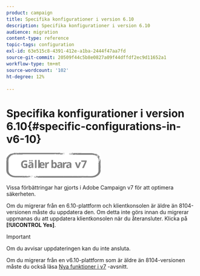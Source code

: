 ```yaml
---
product: campaign
title: Specifika konfigurationer i version 6.10
description: Specifika konfigurationer i version 6.10
audience: migration
content-type: reference
topic-tags: configuration
exl-id: 63e515c8-4391-412e-a1ba-2444f47aa7fd
source-git-commit: 20509f44c5b8e0827a09f44dffdf2ec9d11652a1
workflow-type: tm+mt
source-wordcount: '102'
ht-degree: 12%

---
```


# Specifika konfigurationer i version 6.10{#specific-configurations-in-v6-10}

![](../../assets/v7-only.svg)

Vissa förbättringar har gjorts i Adobe Campaign v7 för att optimera säkerheten.

Om du migrerar från en 6.10-plattform och klientkonsolen är äldre än 8104-versionen måste du uppdatera den. Om detta inte görs innan du migrerar uppmanas du att uppdatera klientkonsolen när du återansluter. Klicka på **[!UICONTROL Yes]**.

>[!IMPORTANT]
>
>Om du avvisar uppdateringen kan du inte ansluta.

Om du migrerar från en v6.10-plattform som är äldre än 8104-versionen måste du också läsa [Nya funktioner i v7](../../migration/using/general-configurations.md#new-features-in-v7) -avsnitt.
